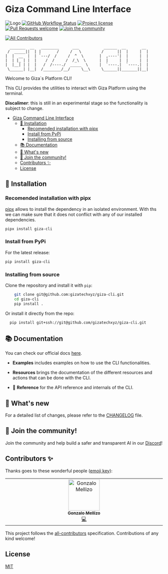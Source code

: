 # Giza Command Line Interface

![Logo](https://framerusercontent.com/images/dGhFEb4pIwUJ5SArbs7udVlSs.png)
[![GitHub Workflow Status](https://github.com/gizatechxyz/giza-cli/actions/workflows/onpush.yml/badge.svg)](https://github.com/gizatechxyz/giza-cli/actions/workflows/onpush.yml)
[![Project license](https://img.shields.io/github/license/gizatechxyz/orion.svg?style=flat-square)](LICENSE)
[![Pull Requests welcome](https://img.shields.io/badge/PRs-welcome-ff69b4.svg?style=flat-square)](https://github.com/gizatechxyz/orion/issues?q=is%3Aissue+is%3Aopen)
[![Join the community](https://dcbadge.vercel.app/api/server/FR3Cd88x6r?style=flat-square)](https://discord.gg/FR3Cd88x6r)
<!-- ALL-CONTRIBUTORS-BADGE:START - Do not remove or modify this section -->
[![All Contributors](https://img.shields.io/badge/all_contributors-1-orange.svg?style=flat-square)](#contributors-)
<!-- ALL-CONTRIBUTORS-BADGE:END -->

```text
  _______  __   ________      ___           ______  __       __
 /  _____||  | |       /     /   \         /      ||  |     |  |
|  |  __  |  | `---/  /     /  ^  \       |  ,----'|  |     |  |
|  | |_ | |  |    /  /     /  /_\  \      |  |     |  |     |  |
|  |__| | |  |   /  /----./  _____  \     |  `----.|  `----.|  |
 \______| |__|  /________/__/     \__\     \______||_______||__|

```

Welcome to Giza`s Platform CLI!

This CLI provides the utilities to interact with Giza Platform using the terminal.

**Discalimer**: this is still in an experimental stage so the functionality is subject to change.

- [Giza Command Line Interface](#giza-command-line-interface)
  - [🚀 Installation](#-installation)
    - [Recomended installation with pipx](#recomended-installation-with-pipx)
    - [Install from PyPi](#install-from-pypi)
    - [Installing from source](#installing-from-source)
  - [📚 Documentation](#-documentation)
  - [🌟 What's new](#-whats-new)
  - [🤝 Join the community!](#-join-the-community)
  - [Contributors ✨](#contributors-)
  - [License](#license)

## 🚀 Installation

### Recomended installation with pipx

[pipx](https://pypa.github.io/pipx/) allows to install the dependency in an isolated environment. With ths we can make sure that it does not conflict with any of our installed dependencies.

```bash
pipx install giza-cli
```

### Install from PyPi

For the latest release:

```bash
pip install giza-cli
```

### Installing from source

Clone the repository and install it with `pip`:

```bash
    git clone git@github.com:gizatechxyz/giza-cli.git
    cd giza-cli
    pip install .
```

Or install it directly from the repo:

```bash
  pip install git+ssh://git@github.com/gizatechxyz/giza-cli.git
```

## 📚 Documentation

You can check our official docs [here](https://giza-cli.gizatech.xyz/main).

- **Examples** includes examples on how to use the CLI functionalities.

- **Resources** brings the documentation of the different resources and actions that can be done with the CLI.

- 🧠 **Reference** for the API reference and internals of the CLI.

## 🌟 What's new

For a detailed list of changes, please refer to the [CHANGELOG](./docs/CHANGELOG.md) file.

## 🤝 Join the community!

Join the community and help build a safer and transparent AI in our [Discord](https://discord.gg/Kt24CsMb5k)!

## Contributors ✨

Thanks goes to these wonderful people ([emoji key](https://allcontributors.org/docs/en/emoji-key)):

<!-- ALL-CONTRIBUTORS-LIST:START - Do not remove or modify this section -->
<!-- prettier-ignore-start -->
<!-- markdownlint-disable -->
<table>
  <tbody>
    <tr>
      <td align="center" valign="top" width="14.28%"><a href="https://es.linkedin.com/in/gonzalo-mellizo-soto-diaz-590260108"><img src="https://avatars.githubusercontent.com/u/18899187?v=4?s=100" width="100px;" alt="Gonzalo Mellizo"/><br /><sub><b>Gonzalo Mellizo</b></sub></a><br /><a href="https://github.com/gizatechxyz/giza-cli/commits?author=Gonmeso" title="Code">💻</a></td>
    </tr>
  </tbody>
</table>

<!-- markdownlint-restore -->
<!-- prettier-ignore-end -->

<!-- ALL-CONTRIBUTORS-LIST:END -->

This project follows the [all-contributors](https://github.com/all-contributors/all-contributors) specification. Contributions of any kind welcome!

## License

[MIT](https://choosealicense.com/licenses/mit/)
